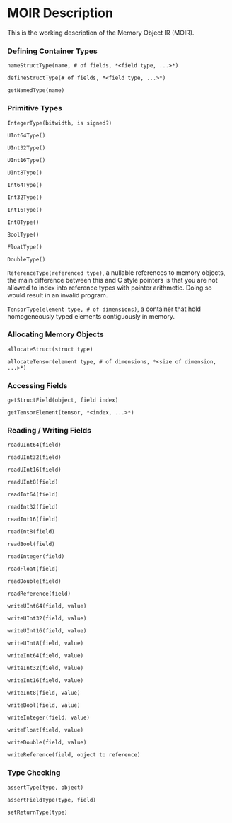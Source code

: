 # MOIR Description

This is the working description of the Memory Object IR (MOIR).

### Defining Container Types
`nameStructType(name, # of fields, *<field type, ...>*)`

`defineStructType(# of fields, *<field type, ...>*)`

`getNamedType(name)`

### Primitive Types
`IntegerType(bitwidth, is signed?)`

`UInt64Type()`

`UInt32Type()`

`UInt16Type()`

`UInt8Type()`

`Int64Type()`

`Int32Type()`

`Int16Type()`

`Int8Type()`

`BoolType()`

`FloatType()`

`DoubleType()`

`ReferenceType(referenced type)`,
a nullable references to memory objects, the main difference between this and C style pointers is that you are not allowed to index into reference types with pointer arithmetic. Doing so would result in an invalid program.

`TensorType(element type, # of dimensions)`,
a container that hold homogeneously typed elements contiguously in memory.

### Allocating Memory Objects
`allocateStruct(struct type)`

`allocateTensor(element type, # of dimensions, *<size of dimension, ...>*)`

### Accessing Fields
`getStructField(object, field index)`

`getTensorElement(tensor, *<index, ...>*)`

### Reading / Writing Fields
`readUInt64(field)`

`readUInt32(field)`

`readUInt16(field)`

`readUInt8(field)`

`readInt64(field)`

`readInt32(field)`

`readInt16(field)`

`readInt8(field)`

`readBool(field)`

`readInteger(field)`

`readFloat(field)`

`readDouble(field)`

`readReference(field)`

`writeUInt64(field, value)`

`writeUInt32(field, value)`

`writeUInt16(field, value)`

`writeUInt8(field, value)`

`writeInt64(field, value)`

`writeInt32(field, value)`

`writeInt16(field, value)`

`writeInt8(field, value)`

`writeBool(field, value)`

`writeInteger(field, value)`

`writeFloat(field, value)`

`writeDouble(field, value)`

`writeReference(field, object to reference)`

### Type Checking
`assertType(type, object)`

`assertFieldType(type, field)`

`setReturnType(type)`
